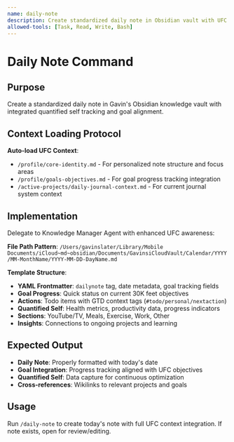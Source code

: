 ```yaml
---
name: daily-note
description: Create standardized daily note in Obsidian vault with UFC context integration
allowed-tools: [Task, Read, Write, Bash]
---
```


# Daily Note Command

## Purpose
Create a standardized daily note in Gavin's Obsidian knowledge vault with integrated quantified self tracking and goal alignment.

## Context Loading Protocol
**Auto-load UFC Context**:
- `/profile/core-identity.md` - For personalized note structure and focus areas
- `/profile/goals-objectives.md` - For goal progress tracking integration
- `/active-projects/daily-journal-context.md` - For current journal system context

## Implementation
Delegate to Knowledge Manager Agent with enhanced UFC awareness:

**File Path Pattern**:
`/Users/gavinslater/Library/Mobile Documents/iCloud~md~obsidian/Documents/GavinsiCloudVault/Calendar/YYYY/MM-MonthName/YYYY-MM-DD-DayName.md`

**Template Structure**:
- **YAML Frontmatter**: `dailynote` tag, date metadata, goal tracking fields
- **Goal Progress**: Quick status on current 30K feet objectives
- **Actions**: Todo items with GTD context tags (`#todo/personal/nextaction`)
- **Quantified Self**: Health metrics, productivity data, progress indicators
- **Sections**: YouTube/TV, Meals, Exercise, Work, Other
- **Insights**: Connections to ongoing projects and learning

## Expected Output
- **Daily Note**: Properly formatted with today's date
- **Goal Integration**: Progress tracking aligned with UFC objectives
- **Quantified Self**: Data capture for continuous optimization
- **Cross-references**: Wikilinks to relevant projects and goals

## Usage
Run `/daily-note` to create today's note with full UFC context integration. If note exists, open for review/editing.